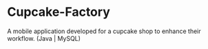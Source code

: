 # Cupcake-Factory
A mobile application developed for a cupcake shop to enhance their workflow.  (Java | MySQL)
